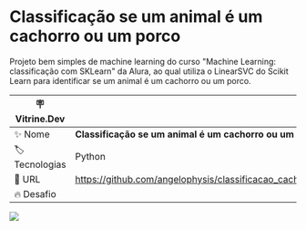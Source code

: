 # **Classificação se um animal é um cachorro ou um porco**

Projeto bem simples de machine learning do curso "Machine Learning: classificação com SKLearn" da Alura, ao qual utiliza o LinearSVC do Scikit Learn para identificar se um animal é um cachorro ou um porco.

| :placard: Vitrine.Dev |     |
| -------------  | --- |
| :sparkles: Nome        | **Classificação se um animal é um cachorro ou um porco**
| :label: Tecnologias | Python
| :rocket: URL         | https://github.com/angelophysis/classificacao_cachorro_ou_porco
| :fire: Desafio     | 

<!-- Inserir imagem com a #vitrinedev ao final do link -->
![](https://defensoresdosanimais.files.wordpress.com/2013/01/cc3a3o-e-porco.jpg#vitrinedev)


